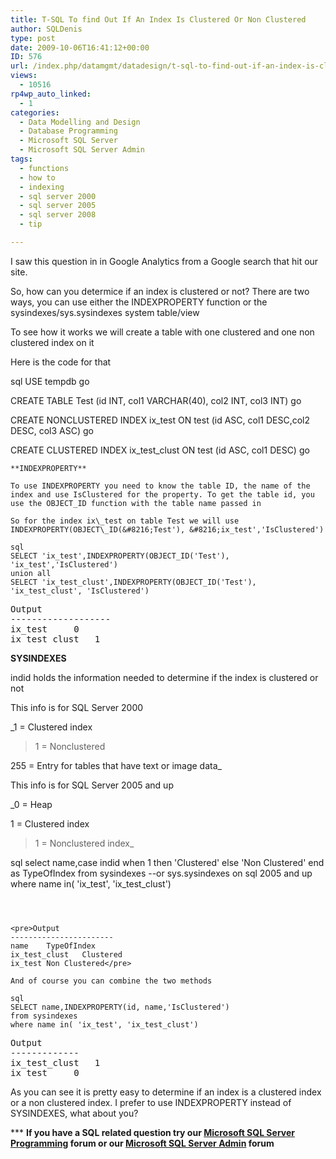 ```yaml
---
title: T-SQL To find Out If An Index Is Clustered Or Non Clustered
author: SQLDenis
type: post
date: 2009-10-06T16:41:12+00:00
ID: 576
url: /index.php/datamgmt/datadesign/t-sql-to-find-out-if-an-index-is-cluster/
views:
  - 10516
rp4wp_auto_linked:
  - 1
categories:
  - Data Modelling and Design
  - Database Programming
  - Microsoft SQL Server
  - Microsoft SQL Server Admin
tags:
  - functions
  - how to
  - indexing
  - sql server 2000
  - sql server 2005
  - sql server 2008
  - tip

---
```

I saw this question in in Google Analytics from a Google search that hit our site.
  
So, how can you determice if an index is clustered or not? There are two ways, you can use either the INDEXPROPERTY function or the sysindexes/sys.sysindexes system table/view

To see how it works we will create a table with one clustered and one non clustered index on it
  
Here is the code for that

sql
USE tempdb
go
 
CREATE TABLE Test (id INT, col1 VARCHAR(40), col2 INT, col3 INT)
go


CREATE NONCLUSTERED  INDEX ix_test ON test (id ASC, col1 DESC,col2 DESC, col3 ASC)
go
 
 
CREATE CLUSTERED  INDEX ix_test_clust ON test (id ASC, col1 DESC)
go
```
**INDEXPROPERTY**
  
To use INDEXPROPERTY you need to know the table ID, the name of the index and use IsClustered for the property. To get the table id, you use the OBJECT_ID function with the table name passed in
  
So for the index ix\_test on table Test we will use INDEXPROPERTY(OBJECT\_ID(&#8216;Test'), &#8216;ix_test','IsClustered')

sql
SELECT 'ix_test',INDEXPROPERTY(OBJECT_ID('Test'), 'ix_test','IsClustered')
union all
SELECT 'ix_test_clust',INDEXPROPERTY(OBJECT_ID('Test'), 'ix_test_clust', 'IsClustered')
```


<pre>Output
-------------------
ix_test		0
ix_test_clust	1</pre>

**SYSINDEXES**
  
indid holds the information needed to determine if the index is clustered or not
  
This info is for SQL Server 2000
  
_1 = Clustered index
  
>1 = Nonclustered
  
255 = Entry for tables that have text or image data_

This info is for SQL Server 2005 and up

_0 = Heap
  
1 = Clustered index
  
>1 = Nonclustered index_

sql
select name,case indid when 1 then 'Clustered' else 'Non Clustered' end as TypeOfIndex
from sysindexes --or sys.sysindexes on sql 2005 and up
where name in( 'ix_test', 'ix_test_clust')
```



<pre>Output
-----------------------
name	TypeOfIndex
ix_test_clust	Clustered
ix_test	Non Clustered</pre>

And of course you can combine the two methods

sql
SELECT name,INDEXPROPERTY(id, name,'IsClustered')
from sysindexes 
where name in( 'ix_test', 'ix_test_clust')
```



<pre>Output
-------------
ix_test_clust	1
ix_test		0</pre>

As you can see it is pretty easy to determine if an index is a clustered index or a non clustered index. I prefer to use INDEXPROPERTY instead of SYSINDEXES, what about you?



\*** **If you have a SQL related question try our [Microsoft SQL Server Programming][1] forum or our [Microsoft SQL Server Admin][2] forum**<ins></ins>

 [1]: http://forum.ltd.local/viewforum.php?f=17
 [2]: http://forum.ltd.local/viewforum.php?f=22